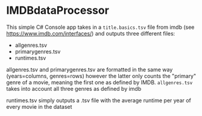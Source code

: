 # IMDBdataProcessor

This simple C# Console app takes in a `title.basics.tsv` file from imdb (see https://www.imdb.com/interfaces/) and outputs three different files:

* allgenres.tsv
* primarygenres.tsv
* runtimes.tsv

allgenres.tsv and primarygenres.tsv are formatted in the same way (years=columns, genres=rows) however the latter only counts the "primary" genre of a movie, meaning the first one as defined by IMDB. `allgenres.tsv` takes into account all three genres as defined by imdb

runtimes.tsv simply outputs a .tsv file with the average runtime per year of every movie in the dataset
